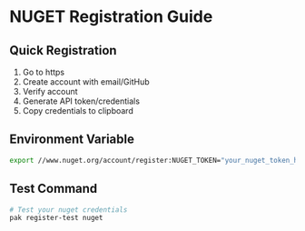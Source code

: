 # NUGET Registration Guide

## Quick Registration
1. Go to https
2. Create account with email/GitHub
3. Verify account
4. Generate API token/credentials
5. Copy credentials to clipboard

## Environment Variable
```bash
export //www.nuget.org/account/register:NUGET_TOKEN="your_nuget_token_here"
```

## Test Command
```bash
# Test your nuget credentials
pak register-test nuget
```
